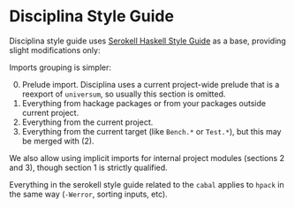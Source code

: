 Disciplina Style Guide
============================
Disciplina style guide uses
[Serokell Haskell Style Guide](https://github.com/serokell/serokell-util/blob/master/serokell-style.md)
as a base, providing slight modifications only:

Imports grouping is simpler:

0. Prelude import. Disciplina uses a current project-wide prelude that
   is a reexport of `universum`, so usually this section is omitted.
1. Everything from hackage packages or from your packages outside current project.
2. Everything from the current project.
3. Everything from the current target (like `Bench.*` or `Test.*`), but this may be merged with (2).

We also allow using implicit imports for internal project modules
(sections 2 and 3), though section 1 is strictly qualified.

Everything in the serokell style guide related to the `cabal` applies
to `hpack` in the same way (`-Werror`, sorting inputs, etc).
